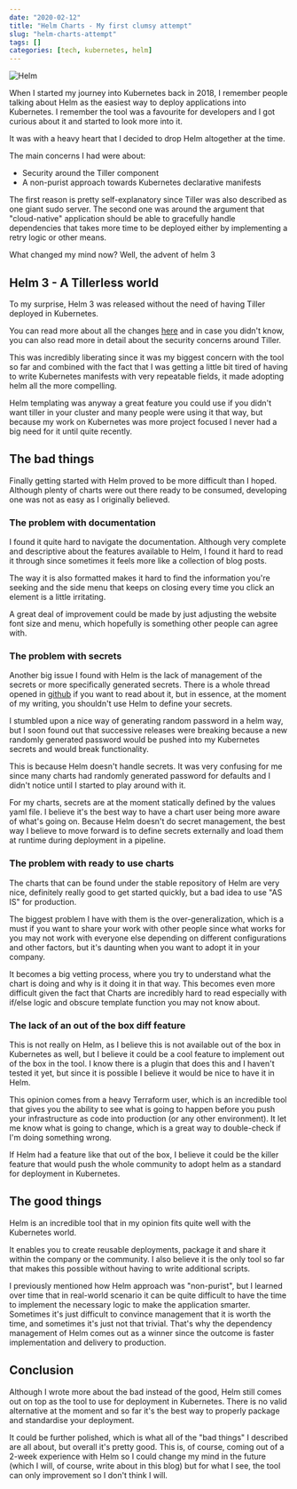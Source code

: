```yaml
---
date: "2020-02-12"
title: "Helm Charts - My first clumsy attempt"
slug: "helm-charts-attempt"
tags: []
categories: [tech, kubernetes, helm]
---
```


![Helm](/images/helm.png)

When I started my journey into Kubernetes back in 2018, I remember people talking about Helm as the easiest way to deploy applications into Kubernetes. I remember the tool was a favourite for developers and I got curious about it and started to look more into it.

It was with a heavy heart that I decided to drop Helm altogether at the time. 

The main concerns I had were about:
- Security around the Tiller component
- A non-purist approach towards Kubernetes declarative manifests

The first reason is pretty self-explanatory since Tiller was also described as one giant sudo server. The second one was around the argument that "cloud-native" application should be able to gracefully handle dependencies that takes more time to be deployed either by implementing a retry logic or other means. 

What changed my mind now? Well, the advent of helm 3

## Helm 3 - A Tillerless world

To my surprise, Helm 3 was released without the need of having Tiller deployed in Kubernetes. 

You can read more about all the changes [here](https://helm.sh/docs/faq/) and in case you didn't know, you can also read more in detail about the security concerns around Tiller.

This was incredibly liberating since it was my biggest concern with the tool so far and combined with the fact that I was getting a little bit tired of having to write Kubernetes manifests with very repeatable fields, it made adopting helm all the more compelling.

Helm templating was anyway a great feature you could use if you didn't want tiller in your cluster and many people were using it that way, but because my work on Kubernetes was more project focused I never had a big need for it until quite recently.

## The bad things

Finally getting started with Helm proved to be more difficult than I hoped.
Although plenty of charts were out there ready to be consumed, developing one was not as easy as I originally believed.

### The problem with documentation

I found it quite hard to navigate the documentation. Although very complete and descriptive about the features available to Helm, I found it hard to read it through since sometimes it feels more like a collection of blog posts.

The way it is also formatted makes it hard to find the information you're seeking and the side menu that keeps on closing every time you click an element is a little irritating. 

A great deal of improvement could be made by just adjusting the website font size and menu, which hopefully is something other people can agree with.

### The problem with secrets

Another big issue I found with Helm is the lack of management of the secrets or more specifically generated secrets. There is a whole thread opened in [github](https://github.com/helm/charts/issues/5167) if you want to read about it, but in essence, at the moment of my writing, you shouldn't use Helm to define your secrets.

I stumbled upon a nice way of generating random password in a helm way, but I soon found out that successive releases were breaking because a new randomly generated password would be pushed into my Kubernetes secrets and would break functionality.

This is because Helm doesn't handle secrets. It was very confusing for me since many charts had randomly generated password for defaults and I didn't notice until I started to play around with it. 

For my charts, secrets are at the moment statically defined by the values yaml file. I believe it's the best way to have a chart user being more aware of what's going on. Because Helm doesn't do secret management, the best way I believe to move forward is to define secrets externally and load them at runtime during deployment in a pipeline.

### The problem with ready to use charts

The charts that can be found under the stable repository of Helm are very nice, definitely really good to get started quickly, but a bad idea to use "AS IS" for production.

The biggest problem I have with them is the over-generalization, which is a must if you want to share your work with other people since what works for you may not work with everyone else depending on different configurations and other factors, but it's daunting when you want to adopt it in your company.

It becomes a big vetting process, where you try to understand what the chart is doing and why is it doing it in that way. This becomes even more difficult given the fact that Charts are incredibly hard to read especially with if/else logic and obscure template function you may not know about.

### The lack of an out of the box diff feature

This is not really on Helm, as I believe this is not available out of the box in Kubernetes as well, but I believe it could be a cool feature to implement out of the box in the tool. I know there is a plugin that does this and I haven't tested it yet, but since it is possible I believe it would be nice to have it in Helm.

This opinion comes from a heavy Terraform user, which is an incredible tool that gives you the ability to see what is going to happen before you push your infrastructure as code into production (or any other environment). It let me know what is going to change, which is a great way to double-check if I'm doing something wrong. 

If Helm had a feature like that out of the box, I believe it could be the killer feature that would push the whole community to adopt helm as a standard for deployment in Kubernetes.

## The good things 

Helm is an incredible tool that in my opinion fits quite well with the Kubernetes world.

It enables you to create reusable deployments, package it and share it within the company or the community. I also believe it is the only tool so far that makes this possible without having to write additional scripts.

I previously mentioned how Helm approach was "non-purist", but I learned over time that in real-world scenario it can be quite difficult to have the time to implement the necessary logic to make the application smarter. Sometimes it's just difficult to convince management that it is worth the time, and sometimes it's just not that trivial. That's why the dependency management of Helm comes out as a winner since the outcome is faster implementation and delivery to production.


## Conclusion

Although I wrote more about the bad instead of the good, Helm still comes out on top as the tool to use for deployment in Kubernetes. There is no valid alternative at the moment and so far it's the best way to properly package and standardise your deployment.

It could be further polished, which is what all of the "bad things" I described are all about, but overall it's pretty good.
This is, of course, coming out of a 2-week experience with Helm so I could change my mind in the future (which I will, of course, write about in this blog) but for what I see, the tool can only improvement so I don't think I will.